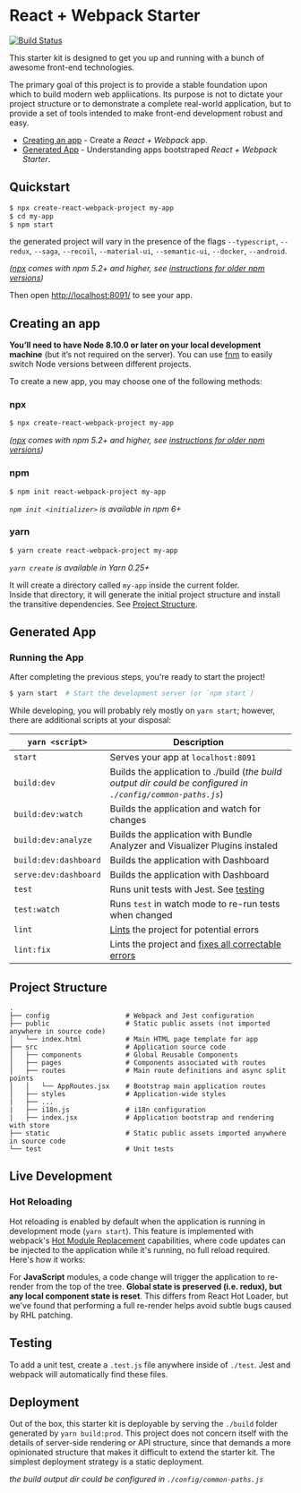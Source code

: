 # React + Webpack Starter

[![Build Status](https://github.com/ulises-jeremias/react-webpack-starter/workflows/Build/badge.svg)](https://github.com/ulises-jeremias/react-webpack-starter/commits/develop)

This starter kit is designed to get you up and running with a bunch of awesome front-end technologies.

The primary goal of this project is to provide a stable foundation upon which to build modern web appliications. Its purpose is not to dictate your project structure or to demonstrate a complete real-world application, but to provide a set of tools intended to make front-end development robust and easy.

-  [Creating an app](#creating-an-app) - Create a _React + Webpack_ app.
-  [Generated App](#generated-app) - Understanding apps bootstraped _React + Webpack Starter_.

## Quickstart

```sh
$ npx create-react-webpack-project my-app
$ cd my-app
$ npm start
```

the generated project will vary in the presence of the flags `--typescript`, `--redux`, `--saga`, `--recoil`, `--material-ui`, `--semantic-ui`, `--docker`, `--android`.

_([npx](https://medium.com/@maybekatz/introducing-npx-an-npm-package-runner-55f7d4bd282b) comes with npm 5.2+ and higher, see [instructions for older npm versions](https://gist.github.com/gaearon/4064d3c23a77c74a3614c498a8bb1c5f))_

Then open [http://localhost:8091/](http://localhost:8091/) to see your app.

## Creating an app

**You’ll need to have Node 8.10.0 or later on your local development machine** (but it’s not required on the server). You can use [fnm](https://github.com/Schniz/fnm) to easily switch Node versions between different projects.

To create a new app, you may choose one of the following methods:

### npx

```sh
$ npx create-react-webpack-project my-app
```

_([npx](https://medium.com/@maybekatz/introducing-npx-an-npm-package-runner-55f7d4bd282b) comes with npm 5.2+ and higher, see [instructions for older npm versions](https://gist.github.com/gaearon/4064d3c23a77c74a3614c498a8bb1c5f))_

### npm

```sh
$ npm init react-webpack-project my-app
```

_`npm init <initializer>` is available in npm 6+_

### yarn

```sh
$ yarn create react-webpack-project my-app
```

_`yarn create` is available in Yarn 0.25+_

It will create a directory called `my-app` inside the current folder.<br>
Inside that directory, it will generate the initial project structure and install the transitive dependencies. See [Project Structure](#project-structure).

## Generated App

### Running the App

After completing the previous steps, you're ready to start the project!

```bash
$ yarn start  # Start the development server (or `npm start`)
```

While developing, you will probably rely mostly on `yarn start`; however, there are additional scripts at your disposal:

|`yarn <script>`                |Description|
|-------------------------------|-----------|
|`start`                        |Serves your app at `localhost:8091`|
|`build:dev`                    |Builds the application to ./build (_the build output dir could be configured in `./config/common-paths.js`_) |
|`build:dev:watch`              |Builds the application and watch for changes|
|`build:dev:analyze`            |Builds the application with Bundle Analyzer and Visualizer Plugins instaled|
|`build:dev:dashboard`          |Builds the application with Dashboard|
|`serve:dev:dashboard`          |Builds the application with Dashboard|
|`test`                         |Runs unit tests with Jest. See [testing](#testing)|
|`test:watch`                   |Runs `test` in watch mode to re-run tests when changed|
|`lint`                         |[Lints](http://stackoverflow.com/questions/8503559/what-is-linting) the project for potential errors|
|`lint:fix`                     |Lints the project and [fixes all correctable errors](http://eslint.org/docs/user-guide/command-line-interface.html#fix)|


## Project Structure

```
.
├── config                   # Webpack and Jest configuration
├── public                   # Static public assets (not imported anywhere in source code)
│   └── index.html           # Main HTML page template for app
├── src                      # Application source code
│   ├── components           # Global Reusable Components
│   ├── pages                # Components associated with routes
│   ├── routes               # Main route definitions and async split points
│   │   └── AppRoutes.jsx    # Bootstrap main application routes
│   ├── styles               # Application-wide styles
|   ├── ...
|   ├── i18n.js              # i18n configuration
|   ├── index.jsx            # Application bootstrap and rendering with store
├── static                   # Static public assets imported anywhere in source code
└── test                     # Unit tests
```

## Live Development

### Hot Reloading

Hot reloading is enabled by default when the application is running in development mode (`yarn start`). This feature is implemented with webpack's [Hot Module Replacement](https://webpack.github.io/docs/hot-module-replacement.html) capabilities, where code updates can be injected to the application while it's running, no full reload required. Here's how it works:

For **JavaScript** modules, a code change will trigger the application to re-render from the top of the tree. **Global state is preserved (i.e. redux), but any local component state is reset**. This differs from React Hot Loader, but we've found that performing a full re-render helps avoid subtle bugs caused by RHL patching.

## Testing

To add a unit test, create a `.test.js` file anywhere inside of `./test`. Jest and webpack will automatically find these files.

## Deployment

Out of the box, this starter kit is deployable by serving the `./build` folder generated by `yarn build:prod`. This project does not concern itself with the details of server-side rendering or API structure, since that demands a more opinionated structure that makes it difficult to extend the starter kit. The simplest deployment strategy is a static deployment.

_the build output dir could be configured in `./config/common-paths.js`_
